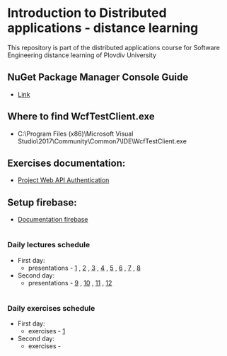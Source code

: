 # Introduction to Distributed applications - distance learning
This repository is part of the distributed applications course for Software Engineering distance learning of Plovdiv University



## NuGet Package Manager Console Guide
* [Link](https://github.com/pkyurkchiev/distributed-applications-se-p/tree/master/documentations/doc_2_nuget-console.md)


## Where to find WcfTestClient.exe
* C:\Program Files (x86)\Microsoft Visual Studio\2017\Community\Common7\IDE\WcfTestClient.exe


## Exercises documentation:
* [Project Web API Authentication](https://github.com/pkyurkchiev/distributed-applications-se-p/tree/master/documentations/project-authentication.md)


## Setup firebase:
* [Documentation firebase](https://github.com/pkyurkchiev/distributed-applications-se-p/tree/master/documentations/setup-firebase.md)


#
### Daily lectures schedule

* First day:
  * presentations - [1](https://github.com/pkyurkchiev/distributed-applications-se-p/tree/master/presentations/Lecture-01.pdf)
  , [2](https://github.com/pkyurkchiev/distributed-applications-se-p/tree/master/presentations/Lecture-02.pdf)
  , [3](https://github.com/pkyurkchiev/distributed-applications-se-p/tree/master/presentations/Lecture-03.pdf)
  , [4](https://github.com/pkyurkchiev/distributed-applications-se-p/tree/master/presentations/Lecture-04.pdf)
  , [5](https://github.com/pkyurkchiev/distributed-applications-se-p/tree/master/presentations/Lecture-05.pdf)
  , [6](https://github.com/pkyurkchiev/distributed-applications-se-p/tree/master/presentations/Lecture-06.pdf)
  , [7](https://github.com/pkyurkchiev/distributed-applications-se-p/tree/master/presentations/Lecture-07.pdf)
  , [8](https://github.com/pkyurkchiev/distributed-applications-se-p/tree/master/presentations/Lecture-08.pdf)
* Second day:
  * presentations - [9](https://github.com/pkyurkchiev/distributed-applications-se-p/tree/master/presentations/Lecture-09.pdf)
  , [10](https://github.com/pkyurkchiev/distributed-applications-se-p/tree/master/presentations/Lecture-10.pdf)
  , [11](https://github.com/pkyurkchiev/distributed-applications-se-p/tree/master/presentations/Lecture-11.pdf)
  , [12](https://github.com/pkyurkchiev/distributed-applications-se-p/tree/master/presentations/Lecture-12.pdf)
  
#
### Daily exercises schedule

* First day:
  * exercises - [1](https://github.com/pkyurkchiev/distributed-applications-se-p/tree/master/exercises/01)
* Second day:
  * exercises - 
